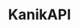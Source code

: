 ---
description: build container images as a service
record_last_updated: Mon, 14 Feb 2022 17:29:32 GMT
shortname: kanik
title: KanikAPI
type: programming tool
uuid: 8340f07a-6914-4257-9e77-8bca1350e6ab
website_link: '?'
---